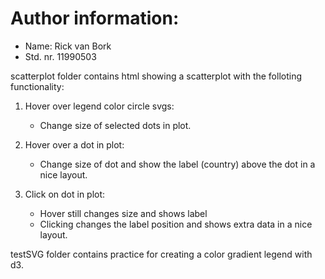 # Author information:

* Name:		Rick van Bork
* Std. nr.	11990503

scatterplot folder contains html showing a scatterplot with the folloting functionality:
1. Hover over legend color circle svgs:
   * Change size of selected dots in plot.

2. Hover over a dot in plot:
   * Change size of dot and show the label (country) above the dot in a nice layout.

3. Click on dot in plot:
   * Hover still changes size and shows label
   * Clicking changes the label position and shows extra data in a nice layout.

testSVG folder contains practice for creating a color gradient legend with d3.
